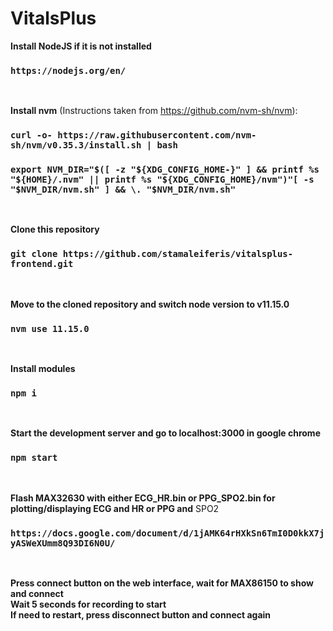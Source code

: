 # VitalsPlus

**Install NodeJS if it is not installed**
### `https://nodejs.org/en/`
<br />

**Install nvm** (Instructions taken from https://github.com/nvm-sh/nvm):
### `curl -o- https://raw.githubusercontent.com/nvm-sh/nvm/v0.35.3/install.sh | bash`
### `export NVM_DIR="$([ -z "${XDG_CONFIG_HOME-}" ] && printf %s "${HOME}/.nvm" || printf %s "${XDG_CONFIG_HOME}/nvm")"[ -s "$NVM_DIR/nvm.sh" ] && \. "$NVM_DIR/nvm.sh"`
<br />

**Clone this repository**
### `git clone https://github.com/stamaleiferis/vitalsplus-frontend.git`
<br />

**Move to the cloned repository and switch node version to v11.15.0**
### `nvm use 11.15.0`
<br />

**Install modules**
### `npm i`
<br />

**Start the development server and go to localhost:3000 in google chrome**
### `npm start`
<br />

**Flash MAX32630 with either ECG_HR.bin or PPG_SPO2.bin for plotting/displaying ECG and HR or PPG and** SPO2
### `https://docs.google.com/document/d/1jAMK64rHXkSn6TmI0D0kkX7jyASWeXUmm8Q93DI6N0U/`
<br />

**Press connect button on the web interface, wait for MAX86150 to show and connect**
<br />
**Wait 5 seconds for recording to start**
<br />
**If need to restart, press disconnect button and connect again**
